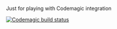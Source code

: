 Just for playing with Codemagic integration

[![Codemagic build status](https://api.codemagic.io/apps/623c8da866f74300d9757316/simple-workflow/status_badge.svg)](https://api.codemagic.io/apps/623c8da866f74300d9757316/simple-workflow/latest_build)
